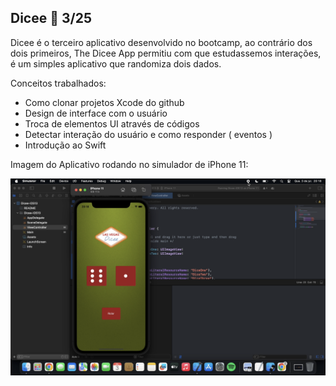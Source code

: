 ## Dicee 🎲 3/25

Dicee é o terceiro aplicativo desenvolvido no bootcamp, ao contrário dos dois primeiros, The Dicee App permitiu com que estudassemos 
interações, é um simples aplicativo que randomiza dois dados.

Conceitos trabalhados: 
  - Como clonar projetos Xcode do github
  - Design de interface com o usuário
  - Troca de elementos UI através de códigos
  - Detectar interação do usuário e como responder ( eventos )
  - Introdução ao Swift

Imagem do Aplicativo rodando no simulador de iPhone 11:



<img src="The Dicee App.png" alt="Dicee App Iphonw 11" width="650px" >

